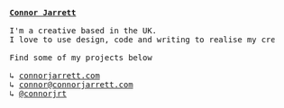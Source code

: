 <pre>
    &nbsp;
    <u><b>Connor Jarrett</b></u>

    I'm a creative based in the UK.
    I love to use design, code and writing to realise my creative passions.

    Find some of my projects below

    &rdsh; <a href="https://www.connorjarrett.com">connorjarrett.com</a>
    &rdsh; <a href="mailto:connor@connorjarrett.com">connor@connorjarrett.com</a>
    &rdsh; <a href="twitter.com/connorjrt">@connorjrt</a>
    &nbsp;
</pre>